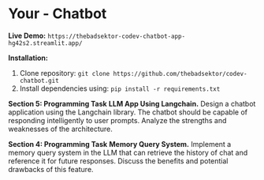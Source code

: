 # Your - Chatbot

**Live Demo:** ```https://thebadsektor-codev-chatbot-app-hg42s2.streamlit.app/```

**Installation:**
 1. Clone repository: ```git clone https://github.com/thebadsektor/codev-chatbot.git```
 2. Install dependencies using: ```pip install -r requirements.txt```

**Section 5: Programming Task**
**LLM App Using Langchain.** Design a chatbot application using the Langchain library. The chatbot should be capable of responding intelligently to user prompts. Analyze the strengths and weaknesses of the architecture.

**Section 4: Programming Task**
**Memory Query System.** Implement a memory query system in the LLM that can retrieve the history of chat and reference it for future responses. Discuss the benefits and potential drawbacks of this feature.
